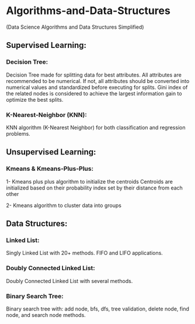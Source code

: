 # Algorithms-and-Data-Structures
(Data Science Algorithms and Data Structures Simplified)



## Supervised Learning:

### Decision Tree:
Decision Tree made for splitting data for best attributes. All attributes are recommended to be numerical. If not, all
attributes should be converted into numerical values and standardized before executing for splits.
Gini index of the related nodes is considered to achieve the largest information gain to optimize the best splits.


### K-Nearest-Neighbor (KNN):
KNN algorithm (K-Nearest Neighbor) for both classification and regression problems. 




## Unsupervised Learning:

### Kmeans & Kmeans-Plus-Plus:
1- Kmeans plus plus algorithm to initialize the centroids 
Centroids are initialized based on their probability index set by their distance from each other

2- Kmeans algorithm to cluster data into groups
 



## Data Structures:

### Linked List:
Singly Linked List with 20+ methods. FIFO and LIFO applications. 

### Doubly Connected Linked List:
Doubly Connected Linked List with several methods.

### Binary Search Tree:
Binary search tree with: add node, bfs, dfs, tree validation, delete node, find node, and search node methods.



